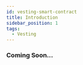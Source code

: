 ```yaml
---
id: vesting-smart-contract
title: Introduction
sidebar_position: 1
tags:
  - Vesting
---
```


### Coming Soon...